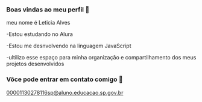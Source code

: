 ### Boas vindas ao meu perfil 🖤

meu nome é Leticia Alves

-Estou estudando no Alura

-Estou me desnvolvendo na linguagem JavaScript

-ultilizo esse espaço para minha organização e compartilhamento dos meus projetos desenvolvidos

###  Vôce pode entrar em contato comigo 📧

00001130278116sp@aluno.educacao.sp.gov.br
